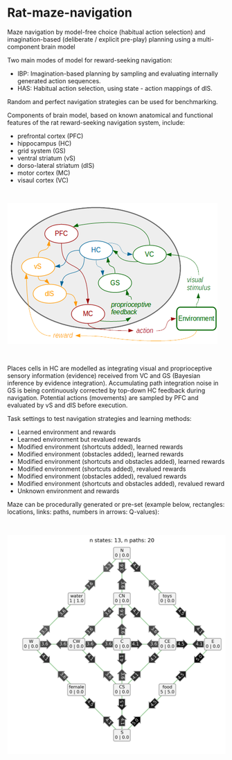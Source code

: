 # Rat-maze-navigation
Maze navigation by model-free choice (habitual action selection) and imagination-based (deliberate / explicit pre-play) planning using a multi-component brain model 

Two main modes of model for reward-seeking navigation:

- IBP: Imagination-based planning by sampling and evaluating internally generated action sequences.
- HAS: Habitual action selection, using state - action mappings of dlS.

Random and perfect navigation strategies can be used for benchmarking.

Components of brain model, based on known anatomical and functional features of the rat reward-seeking navigation system, include:

- prefrontal cortex (PFC)
- hippocampus (HC)
- grid system (GS)
- ventral striatum (vS)
- dorso-lateral striatum (dlS)
- motor cortex (MC)
- visaul cortex (VC)

<br/>

![alt text](https://github.com/davidsamu/Rat-maze-navigation/blob/master/docs/schematics/full_model.png)

<br/>

Places cells in HC are modelled as integrating visual and proprioceptive sensory information (evidence) received from VC and GS (Bayesian inference by evidence integration). Accumulating path integration noise in GS is being continuously corrected by top-down HC feedback during navigation. Potential actions (movements) are sampled by PFC and evaluated by vS and dlS before execution.

Task settings to test navigation strategies and learning methods:
- Learned environment and rewards
- Learned environment but revalued rewards
- Modified environment (shortcuts added), learned rewards
- Modified environment (obstacles added), learned rewards
- Modified environment (shortcuts and obstacles added), learned rewards
- Modified environment (shortcuts added), revalued rewards
- Modified environment (obstacles added), revalued rewards
- Modified environment (shortcuts and obstacles added), revalued reward
- Unknown environment and rewards

Maze can be procedurally generated or pre-set (example below, rectangles: locations, links: paths, numbers in arrows: Q-values):

<br/>

![alt text](https://github.com/davidsamu/Rat-maze-navigation/blob/master/results/village/village.png)

<br/>

